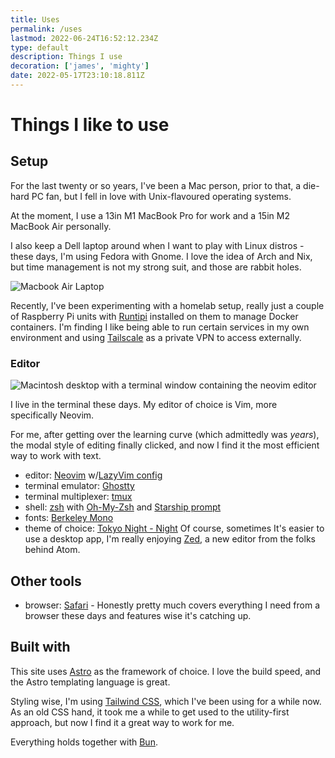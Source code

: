 ```yaml
---
title: Uses
permalink: /uses
lastmod: 2022-06-24T16:52:12.234Z
type: default
description: Things I use
decoration: ['james', 'mighty']
date: 2022-05-17T23:10:18.811Z
---
```


# Things I like to use

## Setup

For the last twenty or so years, I've been a Mac person, prior to that, a die-hard PC fan, but I fell in love with Unix-flavoured operating systems.

At the moment, I use a 13in M1 MacBook Pro for work and a 15in M2 MacBook Air personally.

I also keep a Dell laptop around when I want to play with Linux distros - these days, I'm using Fedora with Gnome. I love the idea of Arch and Nix, but time management is not my strong suit, and those are rabbit holes.

![Macbook Air Laptop](/images/posts/macbook-air.avif)

Recently, I've been experimenting with a homelab setup, really just a couple of Raspberry Pi units with [Runtipi](https://runtipi.io) installed on them to manage Docker containers. I'm finding I like being able to run certain services in my own environment and using [Tailscale](https://tailscale.com) as a private VPN to access externally.

### Editor

![Macintosh desktop with a terminal window containing the neovim editor](/images/posts/neovim-rose-pine.avif)

I live in the terminal these days. My editor of choice is Vim, more specifically Neovim.

For me, after getting over the learning curve (which admittedly was _years_), the modal style of editing finally clicked, and now I find it the most efficient way to work with text.

- editor: [Neovim](https://neovim.io/) w/[LazyVim config](https://www.lazyvim.org/)
- terminal emulator: [Ghostty](https://ghostty.org/)
- terminal multiplexer: [tmux](https://github.com/tmux/tmux)
- shell: [zsh](https://www.zsh.org/) with [Oh-My-Zsh](https://ohmyz.sh/) and [Starship prompt](https://starship.rs/)
- fonts: [Berkeley Mono](https://berkeleygraphics.com/typefaces/berkeley-mono/)
- theme of choice: [Tokyo Night - Night](https://github.com/folke/tokyonight.nvim)
  Of course, sometimes It's easier to use a desktop app, I'm really enjoying [Zed](https://zed.dev), a new editor from the folks behind Atom.

## Other tools

- browser: [Safari](https://apple.com/safari) - Honestly pretty much covers everything I need from a browser these days and features wise it's catching up.

## Built with

This site uses [Astro](https://astro.build) as the framework of choice. I love the build speed, and the Astro templating language is great.

Styling wise, I'm using [Tailwind CSS](https://tailwindcss.com), which I've been using for a while now. As an old CSS hand, it took me a while to get used to the utility-first approach, but now I find it a great way to work for me.

Everything holds together with [Bun](https://bun.sh).
